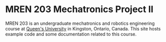 # MREN 203 Mechatronics Project II

MREN 203 is an undergraduate mechatronics and robotics engineering course at [Queen's University](https://www.queensu.ca) in Kingston, Ontario, Canada.  This site hosts example code and some documentation related to this course.